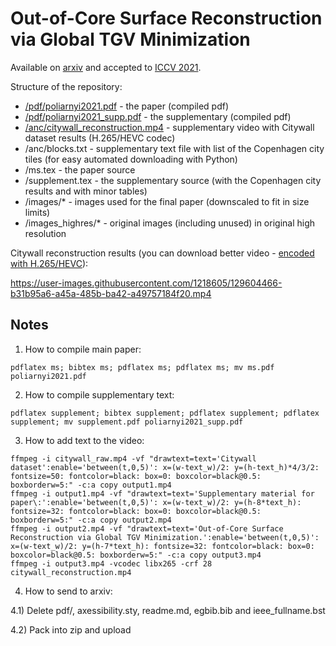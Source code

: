 # Out-of-Core Surface Reconstruction via Global TGV Minimization

Available on [arxiv](https://arxiv.org/abs/2107.14790) and accepted to [ICCV 2021](http://iccv2021.thecvf.com/).

Structure of the repository:

 - [/pdf/poliarnyi2021.pdf](https://docs.google.com/viewer?url=https://github.com/PolarNick239/OOCSurfaceReconstructionPaper/blob/master/pdf/poliarnyi2021.pdf) - the paper (compiled pdf)
 - [/pdf/poliarnyi2021_supp.pdf](https://docs.google.com/viewer?url=https://github.com/PolarNick239/OOCSurfaceReconstructionPaper/blob/master/pdf/poliarnyi2021_supp.pdf) - the supplementary (compiled pdf)
 - [/anc/citywall_reconstruction.mp4](/anc/citywall_reconstruction.mp4?raw=true) - supplementary video with Citywall dataset results (H.265/HEVC codec)
 - /anc/blocks.txt - supplementary text file with list of the Copenhagen city tiles (for easy automated downloading with Python)
 - /ms.tex - the paper source
 - /supplement.tex - the supplementary source (with the Copenhagen city results and with minor tables)
 - /images/* - images used for the final paper (downscaled to fit in size limits)
 - /images_highres/* - original images (including unused) in original high resolution

Citywall reconstruction results (you can download better video - [encoded with H.265/HEVC](/anc/citywall_reconstruction.mp4?raw=true)):

https://user-images.githubusercontent.com/1218605/129604466-b31b95a6-a45a-485b-ba42-a49757184f20.mp4

## Notes

1) How to compile main paper:

```
pdflatex ms; bibtex ms; pdflatex ms; pdflatex ms; mv ms.pdf poliarnyi2021.pdf
```

2) How to compile supplementary text:

```
pdflatex supplement; bibtex supplement; pdflatex supplement; pdflatex supplement; mv supplement.pdf poliarnyi2021_supp.pdf
```

3) How to add text to the video:

```
ffmpeg -i citywall_raw.mp4 -vf "drawtext=text='Citywall dataset':enable='between(t,0,5)': x=(w-text_w)/2: y=(h-text_h)*4/3/2: fontsize=50: fontcolor=black: box=0: boxcolor=black@0.5: boxborderw=5:" -c:a copy output1.mp4
ffmpeg -i output1.mp4 -vf "drawtext=text='Supplementary material for paper\:':enable='between(t,0,5)': x=(w-text_w)/2: y=(h-8*text_h): fontsize=32: fontcolor=black: box=0: boxcolor=black@0.5: boxborderw=5:" -c:a copy output2.mp4
ffmpeg -i output2.mp4 -vf "drawtext=text='Out-of-Core Surface Reconstruction via Global TGV Minimization.':enable='between(t,0,5)': x=(w-text_w)/2: y=(h-7*text_h): fontsize=32: fontcolor=black: box=0: boxcolor=black@0.5: boxborderw=5:" -c:a copy output3.mp4
ffmpeg -i output3.mp4 -vcodec libx265 -crf 28 citywall_reconstruction.mp4
```

4) How to send to arxiv:

4.1) Delete pdf/, axessibility.sty, readme.md, egbib.bib and ieee_fullname.bst

4.2) Pack into zip and upload
